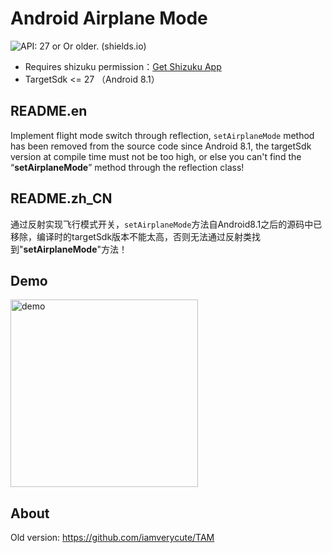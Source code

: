 # Android Airplane Mode
![API: 27 or Or older. (shields.io)](https://img.shields.io/badge/API-27%20Or%20earlier-yellow)
+ Requires shizuku permission：[Get Shizuku App](https://github.com/RikkaApps/Shizuku/releases/)
+ TargetSdk <= 27 （Android 8.1）

## README.en

Implement flight mode switch through reflection, `setAirplaneMode` method has been removed from the source code since Android 8.1, the targetSdk version at compile time must not be too high, or else you can't find the “**setAirplaneMode**” method through the reflection class!

## README.zh_CN

通过反射实现飞行模式开关，`setAirplaneMode`方法自Android8.1之后的源码中已移除，编译时的targetSdk版本不能太高，否则无法通过反射类找到"**setAirplaneMode**"方法！

## Demo
<img src="https://cdn.jsdelivr.net/gh/iamverycute/android_airplane_mode/video/demo.gif" width="300" alt="demo">

## About
Old version: https://github.com/iamverycute/TAM
